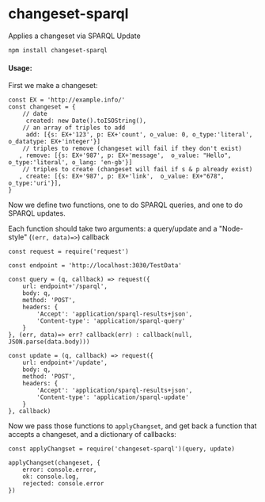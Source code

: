 # changeset-sparql
Applies a changeset via SPARQL Update

```
npm install changeset-sparql
```

#### Usage: 


First we make a changeset:

```
const EX = 'http://example.info/'
const changeset = {
    // date 
     created: new Date().toISOString(),
    // an array of triples to add
     add: [{s: EX+'123', p: EX+'count', o_value: 0, o_type:'literal', o_datatype: EX+'integer'}]
    // triples to remove (changeset will fail if they don't exist)
   , remove: [{s: EX+'987', p: EX+'message',  o_value: "Hello", o_type:'literal', o_lang: 'en-gb'}]
    // triples to create (changeset will fail if s & p already exist)
   , create: [{s: EX+'987', p: EX+'link',  o_value: EX+"678", o_type:'uri'}],
}
```

Now we define two functions, one to do SPARQL queries, and one to do SPARQL updates. 

Each function should take two arguments: a query/update and a "Node-style" (`(err, data)=>`) callback

```
const request = require('request')

const endpoint = 'http://localhost:3030/TestData'

const query = (q, callback) => request({
    url: endpoint+'/sparql',
    body: q,
    method: 'POST',
    headers: {
        'Accept': 'application/sparql-results+json',
        'Content-type': 'application/sparql-query'
    }
}, (err, data)=> err? callback(err) : callback(null, JSON.parse(data.body)))

const update = (q, callback) => request({
    url: endpoint+'/update',
    body: q,
    method: 'POST',
    headers: {
        'Accept': 'application/sparql-results+json',
        'Content-type': 'application/sparql-update'
    }
}, callback)

```

Now we pass those functions to `applyChangset`, and get back a function that accepts a changeset, and a dictionary of callbacks:

```
const applyChangset = require('changeset-sparql')(query, update)
```

```
applyChangset(changeset, {
    error: console.error,
    ok: console.log,
    rejected: console.error
})

```
